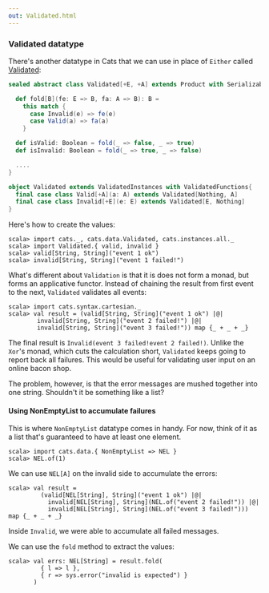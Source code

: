 ```yaml
---
out: Validated.html
---
```


  [ValidatedSource]: $catsBaseUrl$core/src/main/scala/cats/data/Validated.scala

### Validated datatype

There's another datatype in Cats that we can use in place of `Either` called [Validated][ValidatedSource]:

```scala
sealed abstract class Validated[+E, +A] extends Product with Serializable {

  def fold[B](fe: E => B, fa: A => B): B =
    this match {
      case Invalid(e) => fe(e)
      case Valid(a) => fa(a)
    }

  def isValid: Boolean = fold(_ => false, _ => true)
  def isInvalid: Boolean = fold(_ => true, _ => false)

  ....
}

object Validated extends ValidatedInstances with ValidatedFunctions{
  final case class Valid[+A](a: A) extends Validated[Nothing, A]
  final case class Invalid[+E](e: E) extends Validated[E, Nothing]
}
```

Here's how to create the values:

```console:new
scala> import cats._, cats.data.Validated, cats.instances.all._
scala> import Validated.{ valid, invalid }
scala> valid[String, String]("event 1 ok")
scala> invalid[String, String]("event 1 failed!")
```

What's different about `Validation` is that it is does not form a monad,
but forms an applicative functor.
Instead of chaining the result from first event to the next, `Validated` validates all events:

```console
scala> import cats.syntax.cartesian._
scala> val result = (valid[String, String]("event 1 ok") |@|
        invalid[String, String]("event 2 failed!") |@|
        invalid[String, String]("event 3 failed!")) map {_ + _ + _}
```

The final result is `Invalid(event 3 failed!event 2 failed!)`.
Unlike the `Xor`'s monad, which cuts the calculation short,
`Validated` keeps going to report back all failures.
This would be useful for validating user input on an online bacon shop.

The problem, however, is that the error messages are mushed together into one string.
Shouldn't it be something like a list?

#### Using NonEmptyList to accumulate failures

This is where `NonEmptyList` datatype comes in handy.
For now, think of it as a list that's guaranteed to have at least one element.

```console
scala> import cats.data.{ NonEmptyList => NEL }
scala> NEL.of(1)
```

We can use `NEL[A]` on the invalid side to accumulate the errors:

```console
scala> val result =
         (valid[NEL[String], String]("event 1 ok") |@|
           invalid[NEL[String], String](NEL.of("event 2 failed!")) |@|
           invalid[NEL[String], String](NEL.of("event 3 failed!"))) map {_ + _ + _}
```

Inside `Invalid`, we were able to accumulate all failed messages.

We can use the `fold` method to extract the values:

```console
scala> val errs: NEL[String] = result.fold(
         { l => l },
         { r => sys.error("invalid is expected") }
       )
```

